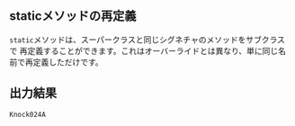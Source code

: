 ## staticメソッドの再定義
`static`メソッドは、スーパークラスと同じシグネチャのメソッドをサブクラスで
再定義することができます。これはオーバーライドとは異なり、単に同じ名前で再定義しただけです。

## 出力結果
`Knock024A`
